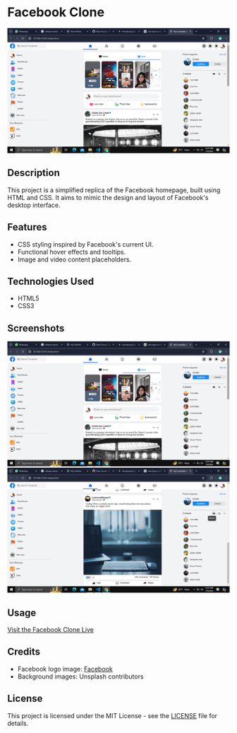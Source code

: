 

# Facebook Clone

![Project Image](Assets/facebook2.png)

## Description

This project is a simplified replica of the Facebook homepage, built using HTML and CSS. It aims to mimic the design and layout of Facebook's desktop interface.

## Features

- CSS styling inspired by Facebook's current UI.
- Functional hover effects and tooltips.
- Image and video content placeholders.

## Technologies Used

- HTML5
- CSS3

## Screenshots

![Screenshot 1](Assets/facebook2.png)
![Screenshot 2](Assets/facebook3.png)

## Usage
[Visit the Facebook Clone Live](https://aurora-48055f.netlify.app/)
## Credits

- Facebook logo image: [Facebook](https://www.facebook.com)
- Background images: Unsplash contributors

## License

This project is licensed under the MIT License - see the [LICENSE](LICENSE) file for details.

